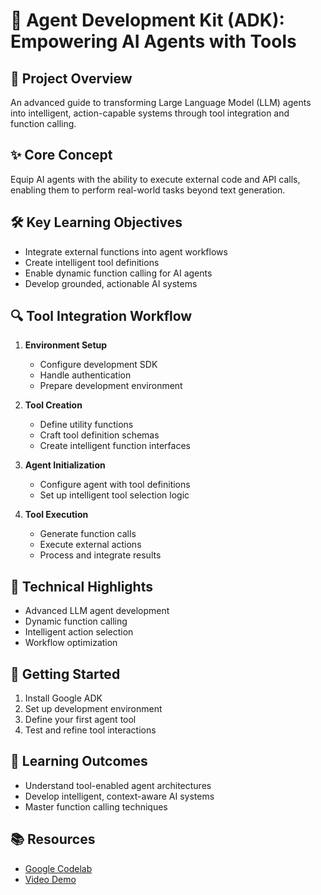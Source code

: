# 🤖 Agent Development Kit (ADK): Empowering AI Agents with Tools

## 🎯 Project Overview
An advanced guide to transforming Large Language Model (LLM) agents into intelligent, action-capable systems through tool integration and function calling.

## ✨ Core Concept
Equip AI agents with the ability to execute external code and API calls, enabling them to perform real-world tasks beyond text generation.

## 🛠️ Key Learning Objectives
- Integrate external functions into agent workflows
- Create intelligent tool definitions
- Enable dynamic function calling for AI agents
- Develop grounded, actionable AI systems

## 🔍 Tool Integration Workflow
1. **Environment Setup**
   - Configure development SDK
   - Handle authentication
   - Prepare development environment

2. **Tool Creation**
   - Define utility functions
   - Craft tool definition schemas
   - Create intelligent function interfaces

3. **Agent Initialization**
   - Configure agent with tool definitions
   - Set up intelligent tool selection logic

4. **Tool Execution**
   - Generate function calls
   - Execute external actions
   - Process and integrate results

## 🧠 Technical Highlights
- Advanced LLM agent development
- Dynamic function calling
- Intelligent action selection
- Workflow optimization

## 🚀 Getting Started
1. Install Google ADK
2. Set up development environment
3. Define your first agent tool
4. Test and refine tool interactions

## 📝 Learning Outcomes
- Understand tool-enabled agent architectures
- Develop intelligent, context-aware AI systems
- Master function calling techniques

## 📚 Resources
- [Google Codelab](https://codelabs.developers.google.com/devsite/codelabs/build-agents-with-adk-empowering-with-tools)
- [Video Demo](https://youtu.be/39P7QYNDjSo)
